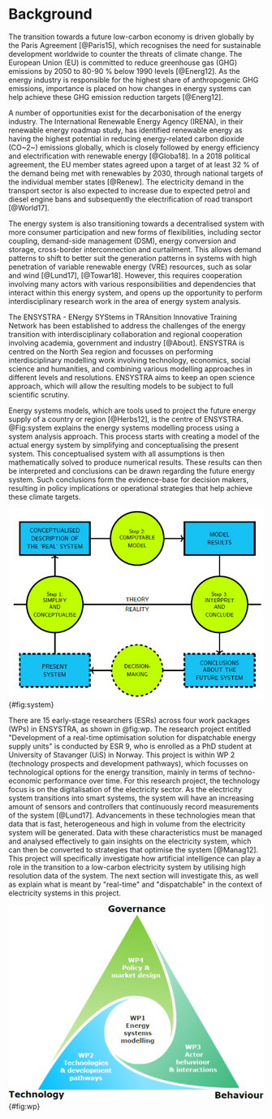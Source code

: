 <!-- 
- [Background](#background)
 -->


# Background

The transition towards a future low-carbon economy is driven globally by the Paris Agreement [@Paris15], which recognises the need for sustainable development worldwide to counter the threats of climate change. The European Union (EU) is committed to reduce greenhouse gas (GHG) emissions by 2050 to 80-90 % below 1990 levels [@Energ12]. As the energy industry is responsible for the highest share of anthropogenic GHG emissions, importance is placed on how changes in energy systems can help achieve these GHG emission reduction targets [@Energ12].

A number of opportunities exist for the decarbonisation of the energy industry. The International Renewable Energy Agency (IRENA), in their renewable energy roadmap study, has identified renewable energy as having the highest potential in reducing energy-related carbon dioxide (CO~2~) emissions globally, which is closely followed by energy efficiency and electrification with renewable energy [@Globa18]. In a 2018 political agreement, the EU member states agreed upon a target of at least 32 % of the demand being met with renewables by 2030, through national targets of the individual member states [@Renew]. The electricity demand in the transport sector is also expected to increase due to expected petrol and diesel engine bans and subsequently the electrification of road transport [@World17].

The energy system is also transitioning towards a decentralised system with more consumer participation and new forms of flexibilities, including sector coupling, demand-side management (DSM), energy conversion and storage, cross-border interconnection and curtailment. This allows demand patterns to shift to better suit the generation patterns in systems with high penetration of variable renewable energy (VRE) resources, such as solar and wind [@Lund17], [@Towar18]. However, this requires cooperation involving many actors with various responsibilities and dependencies that interact within this energy system, and opens up the opportunity to perform interdisciplinary research work in the area of energy system analysis.

The ENSYSTRA - ENergy SYStems in TRAnsition Innovative Training Network has been established to address the challenges of the energy transition with interdisciplinary collaboration and regional cooperation involving academia, government and industry [@About]. ENSYSTRA is centred on the North Sea region and focusses on performing interdisciplinary modelling work involving technology, economics, social science and humanities, and combining various modelling approaches in different levels and resolutions. ENSYSTRA aims to keep an open science approach, which will allow the resulting models to be subject to full scientific scrutiny.

Energy systems models, which are tools used to project the future energy supply of a country or region [@Herbs12], is the centre of ENSYSTRA. @Fig:system explains the energy systems modelling process using a system analysis approach. This process starts with creating a model of the actual energy system by simplifying and conceptualising the present system. This conceptualised system with all assumptions is then mathematically solved to produce numerical results. These results can then be interpreted and conclusions can be drawn regarding the future energy system. Such conclusions form the evidence-base for decision makers, resulting in policy implications or operational strategies that help achieve these climate targets.

![The system analysis approach applied on the energy system modelling process, adapted from Krook-Riekkola 2015 [@Krook15].](images/system-analysis.png "The system analysis approach applied on the energy system modelling process, adapted from Krook-Riekkola 2015 [@Krook15]."){#fig:system}

There are 15 early-stage researchers (ESRs) across four work packages (WPs) in ENSYSTRA, as shown in @fig:wp. The research project entitled "Development of a real-time optimisation solution for dispatchable energy supply units" is conducted by ESR 9, who is enrolled as a PhD student at University of Stavanger (UiS) in Norway. This project is within WP 2 (technology prospects and development pathways), which focusses on technological options for the energy transition, mainly in terms of techno-economic performance over time. For this research project, the technology focus is on the digitalisation of the electricity sector. As the electricity system transitions into smart systems, the system will have an increasing amount of sensors and controllers that continuously record measurements of the system [@Lund17]. Advancements in these technologies mean that data that is fast, heterogeneous and high in volume from the electricity system will be generated. Data with these characteristics must be managed and analysed effectively to gain insights on the electricity system, which can then be converted to strategies that optimise the system [@Manag12]. This project will specifically investigate how artificial intelligence can play a role in the transition to a low-carbon electricity system by utilising high resolution data of the system. The next section will investigate this, as well as explain what is meant by "real-time" and "dispatchable" in the context of electricity systems in this project.

![Interactions between the four WPs of the ENSYSTRA project. Source: ENSYSTRA [@About].](images/wp.png "Interactions between the four WPs of the ENSYSTRA project. Source: ENSYSTRA [@About]."){#fig:wp}
